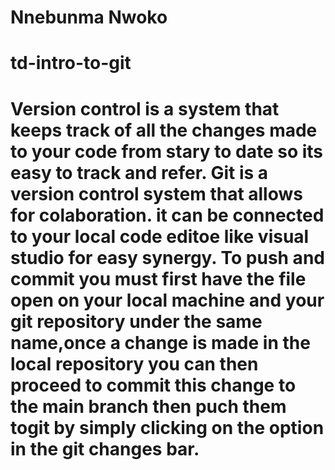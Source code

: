 # Nnebunma Nwoko
# td-intro-to-git
Version control is a system that keeps track of all the changes made to your code from stary to date so its easy to track and refer.
Git is a version control system that allows for colaboration. it can be connected to your local code editoe like visual studio for easy synergy.
To push and commit you must first have the file open on your local machine and your git repository under the same name,once a change is made in the local repository you can then proceed to commit this change to the main branch then puch them togit by simply clicking on the option in the git changes bar.
=======